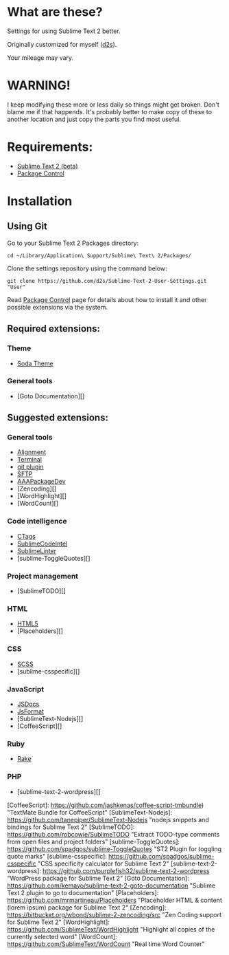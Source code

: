 # What are these?

Settings for using Sublime Text 2 better.

Originally customized for myself ([d2s][]).

Your mileage may vary.


# WARNING!

I keep modifying these more or less daily so things might get broken.
Don't blame me if that happends.
It's probably better to make copy of these to another location and just copy the parts you find most useful.



# Requirements:

- [Sublime Text 2 (beta)](http://www.sublimetext.com/2)
- [Package Control][]


# Installation

## Using Git

Go to your Sublime Text 2 Packages directory:

    cd ~/Library/Application\ Support/Sublime\ Text\ 2/Packages/

Clone the settings repository using the command below:

    git clone https://github.com/d2s/Sublime-Text-2-User-Settings.git "User"

Read [Package Control][] page for details about how to install it and other possible extensions via the system.


## Required extensions:

### Theme

- [Soda Theme][]

### General tools

- [Goto Documentation][]



## Suggested extensions:


### General tools

- [Alignment][]
- [Terminal][]
- [git plugin][]
- [SFTP][]
- [AAAPackageDev][]
- [Zencoding][]
- [WordHighlight][]
- [WordCount][]

### Code intelligence

- [CTags][]
- [SublimeCodeIntel][]
- [SublimeLinter][]
- [sublime-ToggleQuotes][]

### Project management

- [SublimeTODO][]

### HTML

- [HTML5][]
- [Placeholders][]

### CSS

- [SCSS][]
- [sublime-csspecific][]

### JavaScript

- [JSDocs][]
- [JsFormat][]
- [SublimeText-Nodejs][]
- [CoffeeScript][]

### Ruby

- [Rake][]

### PHP

- [sublime-text-2-wordpress][]



[d2s]:  https://github.com/d2s  "d2s's Profile - GitHub"
[Package Control]:  http://wbond.net/sublime_packages/package_control "Extension management to ST2"
[Soda Theme]: https://github.com/buymeasoda/soda-theme "Dark and light custom UI themes"
[Alignment]: http://wbond.net/sublime_packages/alignment  "Sublime Text 2 Package by wbond"
[Terminal]: http://wbond.net/sublime_packages/terminal  "Sublime Text 2 Package by wbond"
[SFTP]: http://wbond.net/sublime_packages/sftp "FTP & SFTP Package by wbond"
[AAAPackageDev]: https://github.com/SublimeText/AAAPackageDev "Tools for creation of snippets, syntax definitions, etc."
[SublimeCodeIntel]: https://github.com/Kronuz/SublimeCodeIntel "Full-featured code intelligence and smart autocomplete engine"
[SublimeLinter]: https://github.com/Kronuz/SublimeLinter "Inline lint highlighting for the Sublime Text 2 editor"
[Rake]: https://github.com/SublimeText/Rake "Sublime Text 2 plugin for Ruby Rake"
[CTags]: https://github.com/SublimeText/CTags "CTags support for Sublime Text 2"
[HTML5]: https://github.com/mrmartineau/HTML5 "HTML5 bundle for Sublime Text 2"
[SCSS]: https://github.com/kuroir/SCSS.tmbundle "The TextMate SCSS Official Bundle."
[git plugin]: https://github.com/kemayo/sublime-text-2-git/wiki  "git plugin by David Lynch"
[JSDocs]: https://github.com/spadgos/sublime-jsdocs "Makes writing JSDoc and PHPDoc comments easier."
[JsFormat]: https://github.com/jdc0589/JsFormat "Javascript formatting for Sublime Text 2"
[CoffeeScript]: https://github.com/jashkenas/coffee-script-tmbundle) "TextMate Bundle for CoffeeScript"
[SublimeText-Nodejs]: https://github.com/tanepiper/SublimeText-Nodejs "nodejs snippets and bindings for Sublime Text 2"
[SublimeTODO]: https://github.com/robcowie/SublimeTODO "Extract TODO-type comments from open files and project folders"
[sublime-ToggleQuotes]: https://github.com/spadgos/sublime-ToggleQuotes "ST2 Plugin for toggling quote marks"
[sublime-csspecific]: https://github.com/spadgos/sublime-csspecific "CSS specificity calculator for Sublime Text 2"
[sublime-text-2-wordpress]: https://github.com/purplefish32/sublime-text-2-wordpress "WordPress package for Sublime Text 2"
[Goto Documentation]: https://github.com/kemayo/sublime-text-2-goto-documentation "Sublime Text 2 plugin to go to documentation"
[Placeholders]: https://github.com/mrmartineau/Placeholders "Placeholder HTML & content (lorem ipsum) package for Sublime Text 2"
[Zencoding]: https://bitbucket.org/wbond/sublime-2-zencoding/src "Zen Coding support for Sublime Text 2"
[WordHighlight]: https://github.com/SublimeText/WordHighlight "Highlight all copies of the currently selected word"
[WordCount]: https://github.com/SublimeText/WordCount "Real time Word Counter"



